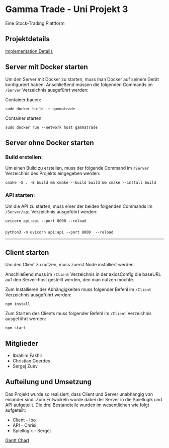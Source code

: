 # Gamma Trade - Uni Projekt 3
Eine Stock-Trading Plattform 
## Projektdetails
[Implementation Details](https://github.com/christiangoerdes/GammaTrade/blob/a6674459dc4a86af7a074fc54c104191ab5bb373/docs/Implementation%20Details/implementation_details.drawio.png)

## Server mit Docker starten
Um den Server mit Docker zu starten, muss man Docker auf seinem Gerät konfiguriert haben. Anschließend  müssen die folgenden Commands im `/Server` Verzeichnis ausgeführt werden:


Container bauen:

    sudo docker build -t gammatrade .

Container starten:

    sudo docker run --network host gammatrade


## Server ohne Docker starten
### Build erstellen:
Um einen Build zu erstellen, muss der folgende Command im `/Server` Verzeichnis des Projekts eingegeben werden:
    
    cmake -S . -B build && cmake --build build && cmake --install build

### API starten:
Um die API zu starten, muss einer der beiden folgenden Commands im `/Server/api` Verzeichnis ausgeführt werden:

    uvicorn api:api --port 8000 --reload
 ###

    python3 -m uvicorn api:api --port 8000  --reload

---
## Client starten

Um den Client zu nutzen, muss zuerst Node installiert werden.

Anschließend muss im `/Client` Verzeichnis in der axiosConfig die baseURL auf den Server-host gestellt werden, den man nutzen möchte.

Zum Installieren der Abhängigkeiten muss folgender Befehl im `/Client` Verzeichnis ausgeführt werden:

    npm install

Zum Starten des Clients muss folgender Befehl im `/Client` Verzeichnis ausgeführt werden:

    npm start

## Mitglieder
- Ibrahim Fakhir
- Christian Goerdes
- Sergej Zuev

## Aufteilung und Umsetzung
Das Projekt wurde so realisiert, dass Client und Server unabhängig von einander sind. Zum Entwickeln wurde dabei der Server in die Spiellogik und API aufgeteilt. Die drei Bestandteile wurden im wesentlichen wie folgt aufgeteilt:
- Client - Ibo
- API - Chrisi     
- Spiellogik - Sergej

[Gantt Chart](https://gitlab.informatik.uni-bonn.de/xx_best_oose_group_xx/projektgamma/-/blob/2ffa367af6ab2fdee50094991a03205352c6efcb/docs/Gantt%20Chart/Gantt%20Chart.png)
